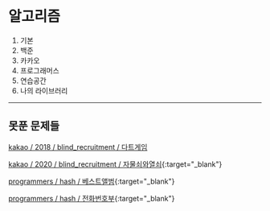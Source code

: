 # 알고리즘
1. 기본 
2. 백준
2. 카카오
3. 프로그래머스
4. 연습공간
5. 나의 라이브러리

---
## 못푼 문제들

[kakao / 2018 / blind_recruitment / 다트게임](https://programmers.co.kr/learn/courses/30/lessons/17682 "Test")

[kakao / 2020 / blind_recruitment / 자물쇠와열쇠](https://programmers.co.kr/learn/courses/30/lessons/60059){:target="_blank"}

[programmers / hash / 베스트앨범](https://programmers.co.kr/learn/courses/30/lessons/42579){:target="_blank"}

[programmers / hash / 전화번호부](https://programmers.co.kr/learn/courses/30/lessons/42577){:target="_blank"}
